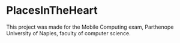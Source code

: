 # PlacesInTheHeart
This project was made for the Mobile Computing exam, Parthenope University of Naples, faculty of computer science.

